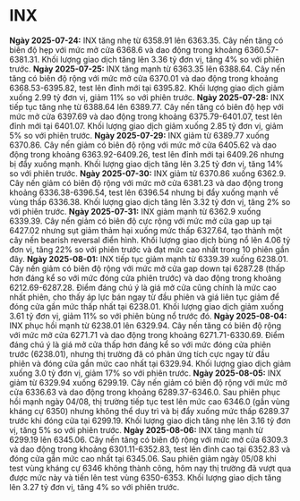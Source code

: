 # INX

**Ngày 2025-07-24:** INX tăng nhẹ từ 6358.91 lên 6363.35. Cây nến tăng có biên độ hẹp với mức mở cửa 6368.6 và dao động trong khoảng 6360.57-6381.31. Khối lượng giao dịch tăng lên 3.36 tỷ đơn vị, tăng 4% so với phiên trước.
**Ngày 2025-07-25:** INX tăng mạnh từ 6363.35 lên 6388.64. Cây nến tăng có biên độ rộng với mức mở cửa 6370.01 và dao động trong khoảng 6368.53-6395.82, test lên đỉnh mới tại 6395.82. Khối lượng giao dịch giảm xuống 2.99 tỷ đơn vị, giảm 11% so với phiên trước.
**Ngày 2025-07-28:** INX tiếp tục tăng nhẹ từ 6388.64 lên 6389.77. Cây nến tăng có biên độ hẹp với mức mở cửa 6397.69 và dao động trong khoảng 6375.79-6401.07, test lên đỉnh mới tại 6401.07. Khối lượng giao dịch giảm xuống 2.85 tỷ đơn vị, giảm 5% so với phiên trước.
**Ngày 2025-07-29:** INX giảm từ 6389.77 xuống 6370.86. Cây nến giảm có biên độ rộng với mức mở cửa 6405.62 và dao động trong khoảng 6363.92-6409.26, test lên đỉnh mới tại 6409.26 nhưng bị đẩy xuống mạnh. Khối lượng giao dịch tăng lên 3.25 tỷ đơn vị, tăng 14% so với phiên trước.
**Ngày 2025-07-30:** INX giảm từ 6370.86 xuống 6362.9. Cây nến giảm có biên độ rộng với mức mở cửa 6381.23 và dao động trong khoảng 6336.38-6396.54, test lên 6396.54 nhưng bị đẩy xuống mạnh về vùng thấp 6336.38. Khối lượng giao dịch tăng lên 3.32 tỷ đơn vị, tăng 2% so với phiên trước.
**Ngày 2025-07-31:** INX giảm mạnh từ 6362.9 xuống 6339.39. Cây nến giảm có biên độ cực rộng với mức mở cửa gap up tại 6427.02 nhưng sụt giảm thảm hại xuống mức thấp 6327.64, tạo thành một cây nến bearish reversal điển hình. Khối lượng giao dịch bùng nổ lên 4.06 tỷ đơn vị, tăng 22% so với phiên trước và đạt mức cao nhất trong 10 phiên gần đây.
**Ngày 2025-08-01:** INX tiếp tục giảm mạnh từ 6339.39 xuống 6238.01. Cây nến giảm có biên độ rộng với mức mở cửa gap down tại 6287.28 (thấp hơn đáng kể so với mức đóng cửa phiên trước) và dao động trong khoảng 6212.69-6287.28. Điểm đáng chú ý là giá mở cửa cũng chính là mức cao nhất phiên, cho thấy áp lực bán ngay từ đầu phiên và giá liên tục giảm để đóng cửa gần mức thấp nhất tại 6238.01. Khối lượng giao dịch giảm xuống 3.61 tỷ đơn vị, giảm 11% so với phiên bùng nổ trước đó.
**Ngày 2025-08-04:** INX phục hồi mạnh từ 6238.01 lên 6329.94. Cây nến tăng có biên độ rộng với mức mở cửa 6271.71 và dao động trong khoảng 6271.71-6330.69. Điểm đáng chú ý là giá mở cửa thấp hơn đáng kể so với mức đóng cửa phiên trước (6238.01), nhưng thị trường đã có phản ứng tích cực ngay từ đầu phiên và đóng cửa gần mức cao nhất tại 6329.94. Khối lượng giao dịch giảm xuống 3.0 tỷ đơn vị, giảm 17% so với phiên trước.
**Ngày 2025-08-05:** INX giảm từ 6329.94 xuống 6299.19. Cây nến giảm có biên độ rộng với mức mở cửa 6336.63 và dao động trong khoảng 6289.37-6346.0. Sau phiên phục hồi mạnh ngày 04/08, thị trường tiếp tục test lên mức cao 6346.0 (gần vùng kháng cự 6350) nhưng không thể duy trì và bị đẩy xuống mức thấp 6289.37 trước khi đóng cửa tại 6299.19. Khối lượng giao dịch tăng nhẹ lên 3.16 tỷ đơn vị, tăng 5% so với phiên trước.
**Ngày 2025-08-06:** INX tăng mạnh từ 6299.19 lên 6345.06. Cây nến tăng có biên độ rộng với mức mở cửa 6309.3 và dao động trong khoảng 6301.11-6352.83, test lên đỉnh cao tại 6352.83 và đóng cửa gần mức cao nhất tại 6345.06. Sau phiên giảm ngày 05/08 khi test vùng kháng cự 6346 không thành công, hôm nay thị trường đã vượt qua được mức này và tiến lên test vùng 6350-6353. Khối lượng giao dịch tăng lên 3.27 tỷ đơn vị, tăng 4% so với phiên trước.
